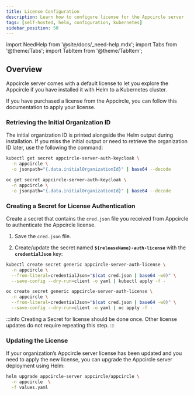 ```yaml
---
title: License Configuration
description: Learn how to configure license for the Appcircle server
tags: [self-hosted, helm, configuration, kubernetes]
sidebar_position: 50
---
```


import NeedHelp from '@site/docs/\_need-help.mdx';
import Tabs from '@theme/Tabs';
import TabItem from '@theme/TabItem';

## Overview

Appcircle server comes with a default license to let you explore the Appcircle if you have installed it with Helm to a Kubernetes cluster.

If you have purchased a license from the Appcircle, you can follow this documentation to apply your license.

### Retrieving the Initial Organization ID

The initial organization ID is printed alongside the Helm output during installation. If you miss the initial output or need to retrieve the organization ID later, use the following the command:

<Tabs>
  <TabItem value="kubernetes" label="Kubernetes" default>

```bash
kubectl get secret appcircle-server-auth-keycloak \
  -n appcircle \
  -o jsonpath="{.data.initialOrganizationId}" | base64 --decode
```

  </TabItem>
  <TabItem value="openshift" label="Openshift">

```bash
oc get secret appcircle-server-auth-keycloak \
  -n appcircle \
  -o jsonpath="{.data.initialOrganizationId}" | base64 --decode
```

  </TabItem>
</Tabs>

### Creating a Secret for License Authentication

Create a secret that contains the `cred.json` file you received from Appcircle to authenticate the Appcircle license.

1. Save the `cred.json` file.

2. Create/update the secret named **`${releaseName}-auth-license`** with the **`credentialJson`** key:

<Tabs>
  <TabItem value="kubernetes" label="Kubernetes" default>

```bash
kubectl create secret generic appcircle-server-auth-license \
  -n appcircle \
  --from-literal=credentialJson="$(cat cred.json | base64 -w0)" \
  --save-config --dry-run=client -o yaml | kubectl apply -f -
```

  </TabItem>
  <TabItem value="openshift" label="Openshift">

```bash
oc create secret generic appcircle-server-auth-license \
  -n appcircle \
  --from-literal=credentialJson="$(cat cred.json | base64 -w0)" \
  --save-config --dry-run=client -o yaml | oc apply -f -
```

  </TabItem>
</Tabs>

:::info
Creating a Secret for license should be done once. Other license updates do not require repeating this step.
:::

### Updating the License

If your organization’s Appcircle server license has been updated and you need to apply the new license, you can upgrade the Appcircle server deployment using Helm:

```bash
helm upgrade appcircle-server appcircle/appcircle \
  -n appcircle  \
  -f values.yaml
```

<NeedHelp />